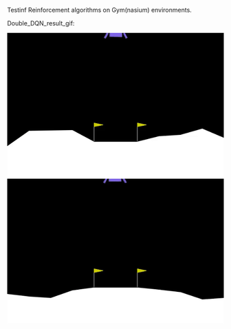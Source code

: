 Testinf Reinforcement algorithms on Gym(nasium) environments.

Double_DQN_result_gif:

![vid_1.gif](https://github.com/salehrayan/gym_reinforcement_tests/blob/main/LunarLander/DoubleDQN_video/vid_1.gif)
![vid_2.gif](https://github.com/salehrayan/gym_reinforcement_tests/blob/main/LunarLander/DoubleDQN_video/vid_2.gif)
